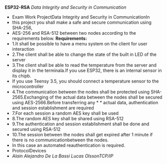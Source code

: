 **ESP32-RSA**
*Data Integrity and Security in Communication*
* Exam Work ProjectData Integrity and Security in CommunicationIn
* this project you shall make a safe and secure communication using SHA-256,
* AES-256 and RSA-512 between two nodes according to the requirements below.
**Requirements:**
* 1.It shall be possible to have a menu system on the client for user interaction
* 2.The client shall be able to change the state of the built in LED of the server
* 3.The client shall be able to read the temperature from the server and display it in the terminala.If you use ESP32, there is an internal sensor in its chipb.
* If you use Teensy 3.5, you should connect a temperature sensor to the microcontroller
* 4.The communication between the nodes shall be protected using SHA-2565.Exchanging of the actual data between the nodes shall be secured using AES-2566.Before transferring any * * actual data, authentication and session establishment are required
* 7.For each session a random AES key shall be used
* 8.The random AES key shall be shared using RSA-512
* 9.The authentication and session establishment shall be done and secured using RSA-512
* 10.The session between the nodes shall get expired after 1 minute if there is no communicationbetween the nodes.
* In this case an automated reauthentication is required.
* ProtocolDevices
* *Alain Alejandro De La Bassi Lucas OlssonTCP/IP* 

